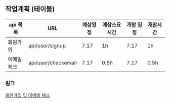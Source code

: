## 작업계획 (테이블)

| api 목록   | URL                 | 예상일정 | 예상소요시간 | 개발 일정 | 개발시간 |
| ---------- | ------------------- | -------- | ------------ | --------- | -------- |
| 회원가입   | api/user/signup     | 7.17     | 1h           | 7.17      | 1h       |
| 이메일체크 | api/user/checkemail | 7.17     | 0.5h         | 7.17      | 0.5h     |

### 링크

[회원가입 및 이메일 체크](https://github.com/gioung/shoppingmall_project/blob/master/APIDOC/01.md)


